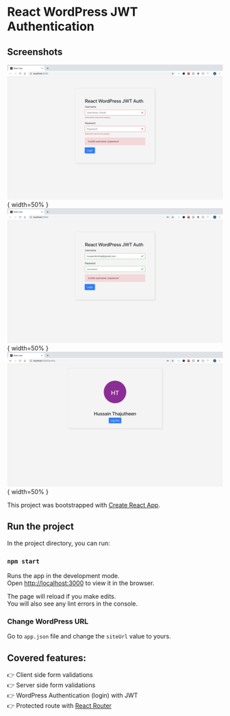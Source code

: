# React WordPress JWT Authentication

## Screenshots

![Login validation 1](https://github.com/hussain-t/react-wordpress-jwt-auth/blob/master/src/images/login-validation1.png){ width=50% }
![Login validation 2](https://github.com/hussain-t/react-wordpress-jwt-auth/blob/master/src/images/login-validation2.png){ width=50% }
![Profile page](https://github.com/hussain-t/react-wordpress-jwt-auth/blob/master/src/images/profile-page.png){ width=50% }


This project was bootstrapped with [Create React App](https://github.com/facebook/create-react-app).

## Run the project

In the project directory, you can run:

### `npm start`

Runs the app in the development mode.<br>
Open [http://localhost:3000](http://localhost:3000) to view it in the browser.

The page will reload if you make edits.<br>
You will also see any lint errors in the console.

### Change WordPress URL

Go to `app.json` file and change the `siteUrl` value to yours.

## Covered features:

👉 Client side form validations<br>
👉 Server side form validations<br>
👉 WordPress Authentication (login) with JWT<br>
👉 Protected route with [React Router](https://reacttraining.com/react-router/)


